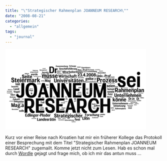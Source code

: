 ```yaml
---
title: "\"Strategischer Rahmenplan JOANNEUM RESEARCH\""
date: "2008-08-21"
categories: 
  - "allgemein"
tags: 
  - "journal"
---
```


[![Jr_2](images/jr_2.png "Jr_2")](http://www.flickr.com/photos/heinzwittenbrink/2782831675/sizes/o/)

Kurz vor einer Reise nach Kroatien hat mir ein früherer Kollege das Protokoll einer Besprechung mit dem Titel "Strategischer Rahmenplan JOANNEUM RESEARCH" zugemailt. Komme jetzt nicht zum Lesen. Hab es schon mal durch [Wordle](http://wordle.net/create "Wordle - Create") gejagt und frage mich, ob ich mir das antun muss ...
